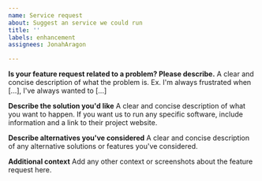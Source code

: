 ```yaml
---
name: Service request
about: Suggest an service we could run
title: ''
labels: enhancement
assignees: JonahAragon

---
```


**Is your feature request related to a problem? Please describe.**
A clear and concise description of what the problem is. Ex. I'm always frustrated when [...], I've always wanted to [...]

**Describe the solution you'd like**
A clear and concise description of what you want to happen. If you want us to run any specific software, include information and a link to their project website.

**Describe alternatives you've considered**
A clear and concise description of any alternative solutions or features you've considered.

**Additional context**
Add any other context or screenshots about the feature request here.

